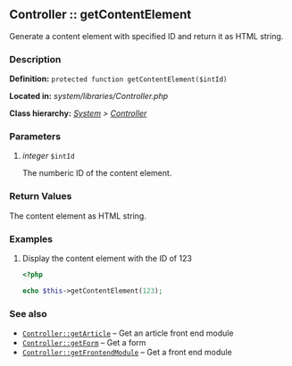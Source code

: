 
Controller :: getContentElement
-------------------------------------------

Generate a content element with specified ID and return it as HTML string.


### Description ###

**Definition:** `protected function getContentElement($intId)`

**Located in:** *system/libraries/Controller.php*

**Class hierarchy:** *[System](../System.md) > [Controller](../Controller.md)*


### Parameters ###

1. *integer* `$intId`

	The numberic ID of the content element.


### Return Values ###

The content element as HTML string.


### Examples ###

1. Display the content element with the ID of 123

	```php
	<?php

	echo $this->getContentElement(123);
	```


### See also ###

- [`Controller::getArticle`](getArticle.md) – Get an article front end module
- [`Controller::getForm`](getForm.md) – Get a form
- [`Controller::getFrontendModule`](getFrontendModule.md) – Get a front end module
